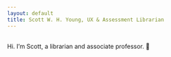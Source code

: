```yaml
---
layout: default
title: Scott W. H. Young, UX & Assessment Librarian
---
```

\
Hi. I’m Scott, a librarian and associate professor. <span class="cherry-blossom">🌸</span>
